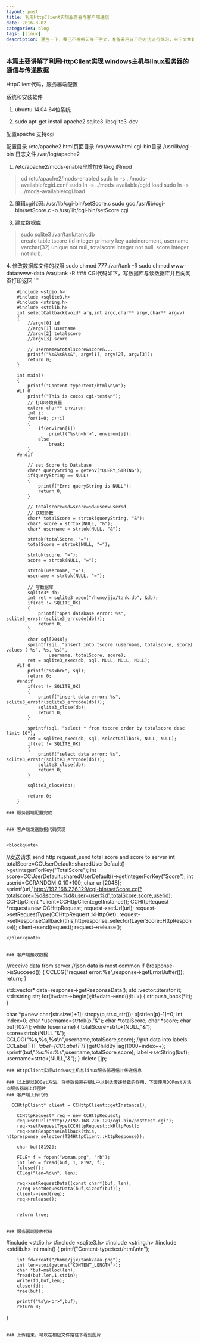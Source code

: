 ```yaml
---
layout: post
title: 利用HttpClient实现服务器与客户端通信
date: 2016-3-02
categories: blog
tags: [linux]
description: 通告一下，我已不再每天写千字文，准备采用以下的方法进行练习，由于文章篇幅较长，链接较多，建议到简书或博客进行阅读。
---
```


### 本篇主要讲解了利用HttpClient实现 windows主机与linux服务器的通信与传递数据
HttpClient代码，服务器端配置

系统和安装软件
1. ubuntu 14.04 64位系统  

2. sudo apt-get install apache2 sqlite3 libsqlite3-dev  


配置apache 支持cgi

配置目录 /etc/apache2
html页面目录 /var/www/html
cgi-bin目录  /usr/lib/cgi-bin
日志文件   /var/log/apache2

1. /etc/apache2/mods-enable里增加支持cgi的mod
<blockquote>
   cd /etc/apache2/mods-enabled
   sudo ln -s ../mods-available/cgid.conf
   sudo ln -s ../mods-available/cgid.load
   sudo ln -s ../mods-available/cgi.load
</blockquote>

2. 编辑cgi代码: /usr/lib/cgi-bin/setScore.c
   sudo gcc /usr/lib/cgi-bin/setScore.c -o /usr/lib/cgi-bin/setScore.cgi
   
3. 建立数据库
<blockquote>

   sudo sqlite3 /var/tank/tank.db  
   create table tscore (id integer primary key autoincrement, username varchar(32) unique not null, totalscore integer not null, score integer not null);
   
</blockquote>
4. 修改数据库文件的权限
   sudo chmod 777 /var/tank -R
   sudo chmod www-data:www-data /var/tank -R  
### CGI代码如下，写数据库与读数据库并且向网页打印返回
```

        #include <stdio.h>
        #include <sqlite3.h>
        #include <string.h>
        #include <stdlib.h>
        int selectCallback(void* arg,int argc,char** argv,char** argvv)
        {
            //argv[0] id
            //argv[1] username
            //argv[2] totalscore
            //argv[3] score
        
            // username&totalscore&score&....
            printf("%s&%s&%s&", argv[1], argv[2], argv[3]);
            return 0;
        }
        
        int main()
        {
            printf("Content-type:text/html\n\n");
        #if 0
            printf("This is cocos cgi-test\n");
            // 打印环境变量
            extern char** environ;
            int i;
            for(i=0; ;++i)
            {
                if(environ[i])
                    printf("%s\n<br>", environ[i]);
                else
                    break;
            }
        #endif
        
            // set Score to Database
            char* queryString = getenv("QUERY_STRING");
            if(queryString == NULL)
            {
                printf("Err: queryString is NULL");
                return 0;
            }
        
            // totalscore=%d&score=%d&user=user%d
            // 获取参数
            char* totalScore = strtok(queryString, "&");
            char* score = strtok(NULL, "&");
            char* username = strtok(NULL, "&");
        
            strtok(totalScore, "=");
            totalScore = strtok(NULL, "=");
        
            strtok(score, "=");
            score = strtok(NULL, "=");
        
            strtok(username, "=");
            username = strtok(NULL, "=");
        
            // 写数据库
            sqlite3* db;
            int ret = sqlite3_open("/home/jjx/tank.db", &db);
            if(ret != SQLITE_OK)
            {
                printf("open database error: %s", sqlite3_errstr(sqlite3_errcode(db)));
                return 0;
            }
        
            char sql[2048];
            sprintf(sql, "insert into tscore (username, totalscore, score) values ('%s', %s, %s)", 
                    username, totalScore, score);
            ret = sqlite3_exec(db, sql, NULL, NULL, NULL);
        #if 0
            printf("%s<br>", sql);
            return 0;
        #endif
            if(ret != SQLITE_OK)
            {
                printf("insert data error: %s", sqlite3_errstr(sqlite3_errcode(db)));
                sqlite3_close(db);
                return 0;
            }
        
            sprintf(sql, "select * from tscore order by totalscore desc limit 10");
            ret = sqlite3_exec(db, sql, selectCallback, NULL, NULL);
            if(ret != SQLITE_OK)
            {
                printf("select data error: %s", sqlite3_errstr(sqlite3_errcode(db)));
                sqlite3_close(db);
                return 0;
            }
        
            sqlite3_close(db);
        
            return 0;
        }
        
```
### 服务器端配置完成


### 客户端发送数据代码实现


<blockquote>
```
   //发送请求
   send http request ,send total score and score to server
   int totalScore=CCUserDefault::sharedUserDefault()->getIntegerForKey("TotalScore");
    int score=CCUserDefault::sharedUserDefault()->getIntegerForKey("Score");
    int userid=CCRANDOM_0_1()*100;
    char url[2048];
   sprintf(url,"http://192.168.226.129/cgi-bin/setScore.cgi?totalscore=%d&score=%d&user=user%d",totalScore,score,userid);
   CCHttpClient *client=CCHttpClient::getInstance();
   CCHttpRequest *request=new CCHttpRequest;
   request->setUrl(url);
   request->setRequestType(CCHttpRequest::kHttpGet);
   request->setResponseCallback(this,httpresponse_selector(LayerScore::HttpResponse));
   client->send(request);
   request->release();
```
</blockquote>
                
                
### 客户端接收数据
```

   //receive data from server
//json data is most common
 if (!response->isSucceed())
 {
CCLOG("request error:%s",response->getErrorBuffer());
return;
}
        
std::vector<char>* data=response->getResponseData();
std::vector<char>::iterator it;
std::string str;
for(it=data->begin();it!=data->end();it++)
{
        str.push_back(*it); 
}

char *p=new char[str.size()+1];
strcpy(p,str.c_str());
p[strlen(p)-1]=0;
int index=0;
char *username=strtok(p,"&"); 
char *totalScore;
char *score;
char buf[1024];
while (username)
{
        totalScore=strtok(NULL,"&");
        score=strtok(NULL,"&");
        CCLOG("********%s,%s,%s********\n",username,totalScore,score);
 //put data into labels
CCLabelTTF *label=(CCLabelTTF*)getChildByTag(1000+index++);
sprintf(buf,"%s:%s:%s",username,totalScore,score);
label->setString(buf);
username=strtok(NULL,"&");
}
delete []p;

```
### HttpClient实现windwos主机与linux服务器通信并传递信息

### 以上是以DOGet方法，将参数设置在URL中以到达传递参数的作用，下面使用DOPost方法向服务器端上传图片
### 客户端上传代码
```

      CCHttpClient* client = CCHttpClient::getInstance();

        CCHttpRequest* req = new CCHttpRequest;
        req->setUrl("http://192.168.226.129/cgi-bin/posttest.cgi");
        req->setRequestType(CCHttpRequest::kHttpPost);
        req->setResponseCallback(this, httpresponse_selector(T24HttpClient::HttpResponse));

        char buf[8192];

        FILE* f = fopen("woman.png", "rb");
        int len = fread(buf, 1, 8192, f);
        fclose(f);
        CCLog("len=%d\n", len);

        req->setRequestData((const char*)buf, len);
        //req->setRequestData(buf,sizeof(buf));
        client->send(req);
        req->release();


        return true;
        
```

### 服务器端接收代码
```

#include <stdio.h>
#include <sqlite3.h>
#include <string.h>
#include <stdlib.h>
int main()
{
        printf("Content-type:text/html\n\n");

        
        int fd=creat("/home/jjx/tank/aaa.png");
        int len=atoi(getenv("CONTENT_LENGTH"));
        char *buf=malloc(len);
        fread(buf,len,1,stdin);
        write(fd,buf,len);
        close(fd);
        free(buf);

        printf("%s\n<br>",buf);
        return 0;
}

```

### 上传结束，可以在相应文件路径下看到图片












